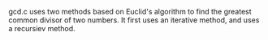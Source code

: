 gcd.c uses two methods based on Euclid's algorithm to find the greatest common divisor of two numbers. It first uses an iterative method, and uses a recursiev method.
